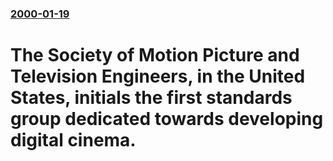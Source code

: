### [2000-01-19](/news/2000/01/19/index.md)

# The Society of Motion Picture and Television Engineers, in the United States, initials the first standards group dedicated towards developing digital cinema.



